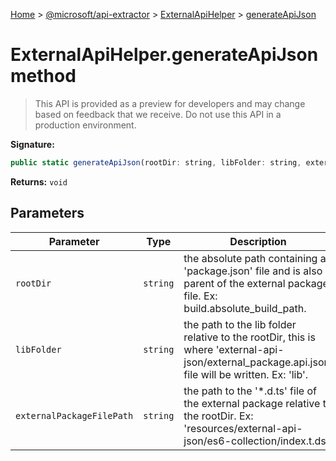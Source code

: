 [Home](./index) &gt; [@microsoft/api-extractor](api-extractor.md) &gt; [ExternalApiHelper](api-extractor.externalapihelper.md) &gt; [generateApiJson](api-extractor.externalapihelper.generateapijson.md)

# ExternalApiHelper.generateApiJson method

> This API is provided as a preview for developers and may change based on feedback that we receive.  Do not use this API in a production environment.


**Signature:**
```javascript
public static generateApiJson(rootDir: string, libFolder: string, externalPackageFilePath: string): void;
```
**Returns:** `void`

## Parameters

|  Parameter | Type | Description |
|  --- | --- | --- |
|  `rootDir` | `string` | the absolute path containing a 'package.json' file and is also a parent of the external package file. Ex: build.absolute\_build\_path. |
|  `libFolder` | `string` | the path to the lib folder relative to the rootDir, this is where 'external-api-json/external\_package.api.json' file will be written. Ex: 'lib'. |
|  `externalPackageFilePath` | `string` | the path to the '\*.d.ts' file of the external package relative to the rootDir. Ex: 'resources/external-api-json/es6-collection/index.t.ds' |

